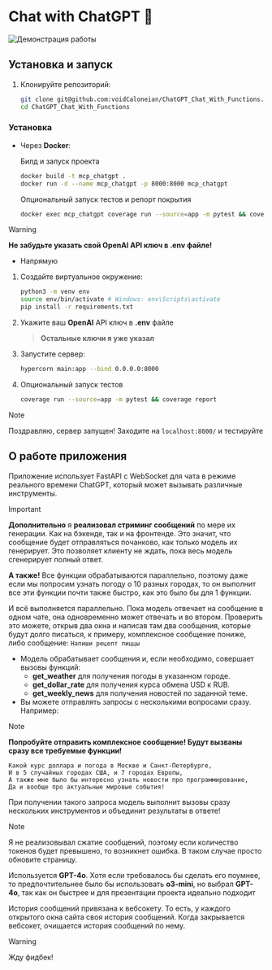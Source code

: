 # Chat with ChatGPT 🤖

![Демонстрация работы](./preview.gif)

## Установка и запуск
  

1. Клонируйте репозиторий:
   ```bash
   git clone git@github.com:voidCaloneian/ChatGPT_Chat_With_Functions.git
   cd ChatGPT_Chat_With_Functions
   ```

### Установка

- Через **Docker**:
   
   Билд и запуск проекта
   ```bash
   docker build -t mcp_chatgpt . 
   docker run -d --name mcp_chatgpt -p 8000:8000 mcp_chatgpt
   ```
   Опциональный запуск тестов и репорт покрытия
   ```bash
   docker exec mcp_chatgpt coverage run --source=app -m pytest && coverage report
   ```
> [!WARNING]
> **Не забудьте указать свой OpenAI API ключ в **.env** файле!**

- Напрямую

1. Создайте виртуальное окружение:
   ```bash
   python3 -m venv env
   source env/bin/activate # Windows: env\Scripts\activate
   pip install -r requirements.txt
2. Укажите ваш **OpenAI** API ключ в **.env** файле
   > **Остальные ключи я уже указал** 
   
3. Запустите сервер:
   ```bash
   hypercorn main:app --bind 0.0.0.0:8000
   ```
4. Опциональный запуск тестов 
   ```bash
   coverage run --source=app -m pytest && coverage report
   ```
> [!Note] 
> Поздравляю, сервер запущен!
> Заходите на ```localhost:8000/``` и тестируйте

## О работе приложения

Приложение использует FastAPI с WebSocket для чата в режиме реального времени ChatGPT, который может вызывать различные инструменты.
> [!IMPORTANT]
> **Дополнительно** я **реализовал стриминг сообщений** по мере их генерации. Как на бэкенде, так и на фронтенде. Это значит, что сообщение будет отправляться почанково, как только модель их генерирует. Это позволяет клиенту не ждать, пока весь модель сгенерирует полный ответ.
> 
> **А также!** Все функции обрабатываются параллельно, поэтому даже если мы попросим узнать погоду о 10 разных городах, то он выполнит все эти функции почти также быстро, как это было бы для 1 функции.
>
> И всё выполняется параллельно. Пока модель отвечает на сообщение в одном чате, она одновременно может отвечать и во втором. Проверить это можете, открыв два окна и написав там два сообщения, которые будут долго писаться, к примеру, комплексное сообщение пониже, либо сообщение: ```Напиши рецепт пиццы```

- Модель обрабатывает сообщения и, если необходимо, совершает вызовы функций:
  - **get_weather** для получения погоды в указанном городе.
  - **get_dollar_rate** для получения курса обмена USD к RUB.
  - **get_weekly_news** для получения новостей по заданной теме.
- Вы можете отправлять запросы с несколькими вопросами сразу. Например:
> [!Note]
> 
> **Попробуйте отправить комплексное сообщение! Будут вызваны сразу все требуемые функции!**
> ```
> Какой курс доллара и погода в Москве и Санкт-Петербурге, 
> И в 5 случайных городах США, и 7 городах Европы,
> А также мне было бы интересно узнать новости про программирование,
> Да и вообще про актуальные мировые события!
> ```
  
  При получении такого запроса модель выполнит вызовы сразу нескольких инструментов и объединит результаты в ответе!

> [!NOTE]
> Я не реализовывал сжатие сообщений, поэтому если количество токенов будет превышено, то возникнет ошибка. В таком случае просто обновите страницу.
>
> Используется **GPT-4o**. Хотя если требовалось бы сделать его поумнее, то предпочтительнее было бы использовать **o3-mini**, но выбрал **GPT-4o**, так как он быстрее и для презентации проекта идеально подходит
> 
> История сообщений привязана к вебсокету. То есть, у каждого открытого окна сайта своя история сообщений. Когда закрывается вебсокет, очищается история сообщений по нему.

> [!WARNING]
   Жду фидбек!

